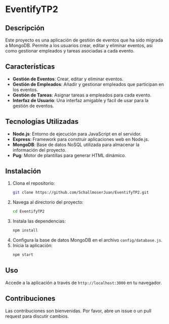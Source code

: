 # EventifyTP2

## Descripción

Este proyecto es una aplicación de gestión de eventos que ha sido migrada a MongoDB. Permite a los usuarios crear, editar y eliminar eventos, así como gestionar empleados y tareas asociadas a cada evento.

## Características

- **Gestión de Eventos**: Crear, editar y eliminar eventos.
- **Gestión de Empleados**: Añadir y gestionar empleados que participan en los eventos.
- **Gestión de Tareas**: Asignar tareas a empleados para cada evento.
- **Interfaz de Usuario**: Una interfaz amigable y fácil de usar para la gestión de eventos.

## Tecnologías Utilizadas

- **Node.js**: Entorno de ejecución para JavaScript en el servidor.
- **Express**: Framework para construir aplicaciones web en Node.js.
- **MongoDB**: Base de datos NoSQL utilizada para almacenar la información del proyecto.
- **Pug**: Motor de plantillas para generar HTML dinámico.

## Instalación

1. Clona el repositorio:
   ```bash
   git clone https://github.com/SchallmoserJuan/EventifyTP2.git
   ```
2. Navega al directorio del proyecto:
   ```bash
   cd EventifyTP2
   ```
3. Instala las dependencias:
   ```bash
   npm install
   ```
4. Configura la base de datos MongoDB en el archivo `config/database.js`.
5. Inicia la aplicación:
   ```bash
   npm start
   ```

## Uso

Accede a la aplicación a través de `http://localhost:3000` en tu navegador.

## Contribuciones

Las contribuciones son bienvenidas. Por favor, abre un issue o un pull request para discutir cambios.
